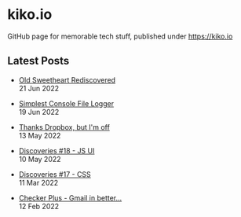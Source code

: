 # kiko.io

GitHub page for memorable tech stuff, published under https://kiko.io

## Latest Posts
<!-- BLOG-POST-LIST:START -->
 - [Old Sweetheart Rediscovered](https://kiko.io/post/Old-Sweetheart-Rediscovered/)   
 21 Jun 2022   

 - [Simplest Console File Logger](https://kiko.io/post/Simplest-Console-File-Logger/)   
 19 Jun 2022   

 - [Thanks Dropbox, but I&#39;m off](https://kiko.io/post/Thanks-Dropbox-but-I-m-off/)   
 13 May 2022   

 - [Discoveries #18 - JS UI](https://kiko.io/post/Discoveries-18-JS-UI/)   
 10 May 2022   

 - [Discoveries #17 - CSS](https://kiko.io/post/Discoveries-17-CSS/)   
 11 Mar 2022   

 - [Checker Plus - Gmail in better...](https://kiko.io/post/Checker-Plus-Gmail-in-better/)   
 12 Feb 2022   
<!-- BLOG-POST-LIST:END -->
